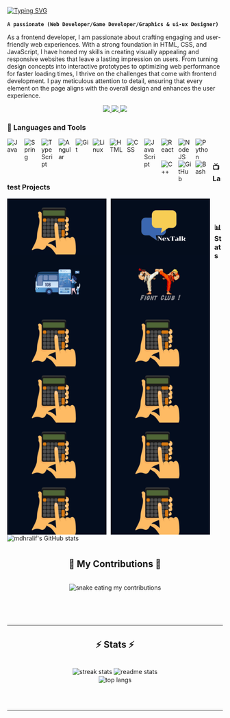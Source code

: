[![Typing SVG](https://readme-typing-svg.herokuapp.com?font=Kanit&weight=600&size=30&pause=1000&random=false&width=435&lines=%F0%9F%98%8E+MD+H+R+ALIF)](https://git.io/typing-svg)

**`A passionate (Web Developer/Game Developer/Graphics & ui-ux Designer)`**

As a frontend developer, I am passionate about crafting engaging and user-friendly web experiences. With a strong foundation in HTML, CSS, and JavaScript, I have honed my skills in creating visually appealing and responsive websites that leave a lasting impression on users. From turning design concepts into interactive prototypes to optimizing web performance for faster loading times, I thrive on the challenges that come with frontend development. I pay meticulous attention to detail, ensuring that every element on the page aligns with the overall design and enhances the user experience.

<div align="center"> 
  <a href="mailto:pedro.sales.muniz@gmail.com">
    <img src="https://img.shields.io/badge/Gmail-333333?style=for-the-badge&logo=gmail&logoColor=red" />
  </a>
  <a href="https://linkedin.com/in/pedro-sales-muniz" target="_blank">
    <img src="https://img.shields.io/badge/LinkedIn-0077B5?style=for-the-badge&logo=linkedin&logoColor=white" target="_blank" />
  </a>
  <a href="https://salesp07.github.io" target="_blank">
     <img src="https://img.shields.io/badge/Portfolio-FF5722?style=for-the-badge&logo=todoist&logoColor=white" target="_blank" /> <!-- sqlite, safari, google-chrome are other good icon options -->
  </a>
</div>



### 🧰 Languages and Tools

<img align="left" alt="Java" width="30px" style="padding-right:10px;" src="https://cdn.jsdelivr.net/gh/devicons/devicon/icons/java/java-original.svg"/>
<img align="left" alt="Spring" width="30px" style="padding-right:10px;" src="https://cdn.jsdelivr.net/gh/devicons/devicon/icons/spring/spring-original.svg" />
<img align="left" alt="TypeScript" width="30px" style="padding-right:10px;" src="https://cdn.jsdelivr.net/gh/devicons/devicon/icons/typescript/typescript-plain.svg" />
<img align="left" alt="Angular" width="30px" style="padding-right:10px;" src="https://cdn.jsdelivr.net/gh/devicons/devicon/icons/angularjs/angularjs-plain.svg" />
<img align="left" alt="Git" width="30px" style="padding-right:10px;" src="https://cdn.jsdelivr.net/gh/devicons/devicon/icons/git/git-original.svg" />
<img align="left" alt="Linux" width="30px" style="padding-right:10px;" src="https://cdn.jsdelivr.net/gh/devicons/devicon/icons/linux/linux-original.svg" />
<img align="left" alt="HTML" width="30px" style="padding-right:10px;" src="https://cdn.jsdelivr.net/gh/devicons/devicon/icons/html5/html5-plain.svg" />
<img align="left" alt="CSS" width="30px" style="padding-right:10px;" src="https://cdn.jsdelivr.net/gh/devicons/devicon/icons/css3/css3-plain.svg" />
<img align="left" alt="JavaScript" width="30px" style="padding-right:10px;" src="https://cdn.jsdelivr.net/gh/devicons/devicon/icons/javascript/javascript-plain.svg" />
<img align="left" alt="React" width="30px" style="padding-right:10px;" src="https://cdn.jsdelivr.net/gh/devicons/devicon/icons/react/react-original.svg" />
<img align="left" alt="NodeJS" width="30px" style="padding-right:10px;" src="https://cdn.jsdelivr.net/gh/devicons/devicon/icons/nodejs/nodejs-original.svg" />
<img align="left" alt="Python" width="30px" style="padding-right:10px;" src="https://cdn.jsdelivr.net/gh/devicons/devicon/icons/python/python-plain.svg" />
<img align="left" alt="C++" width="30px" style="padding-right:10px;" src="https://cdn.jsdelivr.net/gh/devicons/devicon/icons/cplusplus/cplusplus-line.svg" />
<img align="left" alt="GitHub" width="30px" style="padding-right:10px;" src="https://cdn.jsdelivr.net/gh/devicons/devicon/icons/github/github-original.svg" />
<img align="left" alt="Bash" width="30px" style="padding-right:10px;" src="https://cdn.jsdelivr.net/gh/devicons/devicon/icons/bash/bash-original.svg" />
<br />

#



### 📺 Latest Projects

<img align="left" alt="Java" width="232px" style="padding-right:10px;" src="https://raw.githubusercontent.com/mdhralif/portfolio/main/calculator.jpg"/>
<img align="left" alt="Java" width="232px" style="padding-right:10px; " src="https://raw.githubusercontent.com/mdhralif/portfolio/main/NexTalk.png"/>
<img align="left" alt="Java" width="232px" style="padding-right:10px; " src="https://raw.githubusercontent.com/mdhralif/portfolio/main/bus.png"/>
<img align="left" alt="Java" width="232px" style="padding-right:10px; " src="https://raw.githubusercontent.com/mdhralif/portfolio/main/fight.jpg"/>


<img align="left" alt="Java" width="232px" style="padding-right:10px; " src="https://raw.githubusercontent.com/mdhralif/portfolio/main/calculator.jpg"/>
<img align="left" alt="Java" width="232px" style="padding-right:10px; " src="https://raw.githubusercontent.com/mdhralif/portfolio/main/calculator.jpg"/>
<img align="left" alt="Java" width="232px" style="padding-right:10px; " src="https://raw.githubusercontent.com/mdhralif/portfolio/main/calculator.jpg"/>
<img align="left" alt="Java" width="232px" style="padding-right:10px; " src="https://raw.githubusercontent.com/mdhralif/portfolio/main/calculator.jpg"/>

<img align="left" alt="Java" width="232px" style="padding-right:10px; " src="https://raw.githubusercontent.com/mdhralif/portfolio/main/calculator.jpg"/>
<img align="left" alt="Java" width="232px" style="padding-right:10px; " src="https://raw.githubusercontent.com/mdhralif/portfolio/main/calculator.jpg"/>
<img align="left" alt="Java" width="232px" style="padding-right:10px; " src="https://raw.githubusercontent.com/mdhralif/portfolio/main/calculator.jpg"/>
<img align="left" alt="Java" width="232px" style="padding-right:10px; " src="https://raw.githubusercontent.com/mdhralif/portfolio/main/calculator.jpg"/>
<br />

#


### 📊 Stats

![mdhralif's GitHub stats](https://github-readme-stats.vercel.app/api?username=mdhralif&show_icons=true&theme=gruvbox)

<!-- ![GitHub Streak](https://streak-stats.demolab.com?user=ForrestKnight&theme=gruvbox&border_radius=4.5) -->

#

<div align="center">
  <h2>🐍 My Contributions 🐍</h2>
  <br>
  <img alt="snake eating my contributions" src="https://raw.githubusercontent.com/mdhralif/mdhralif/output/github-contribution-grid-snake.svg" />
  
  <br/><br/><br/>
</div>

<hr/>

<h2 align="center">⚡ Stats ⚡</h2>
<br>
<div align=center>
  <img width=390 src="https://github-readme-streak-stats-salesp07.vercel.app/?user=salesp07&count_private=true&theme=react&border_radius=10" alt="streak stats"/>
  <img width=390 src="https://github-readme-stats-salesp07.vercel.app/api?username=salesp07&count_private=true&show_icons=true&theme=react&rank_icon=github&border_radius=10" alt="readme stats" />
  <br/>
  <img width=325 align="center" src="https://github-readme-stats-salesp07.vercel.app/api/top-langs/?username=salesp07&hide=HTML&langs_count=8&layout=compact&theme=react&border_radius=10&size_weight=0.5&count_weight=0.5&exclude_repo=github-readme-stats" alt="top langs" />
</div>

<br/><br/>

<hr/>

<br/>








